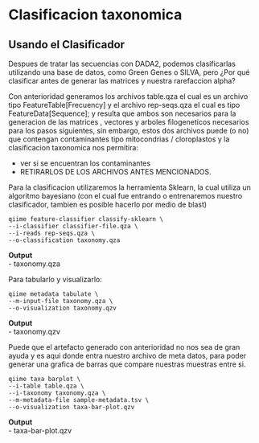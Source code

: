 Clasificacion taxonomica
================

## Usando el Clasificador

Despues de tratar las secuencias con DADA2, podemos clasificarlas
utilizando una base de datos, como Green Genes o SILVA, pero ¿Por qué
clasificar antes de generar las matrices y nuestra rarefaccion alpha?

Con anterioridad generamos los archivos table.qza el cual es un archivo
tipo FeatureTable\[Frecuency\] y el archivo rep-seqs.qza el cual es tipo
FeatureData\[Sequence\]; y resulta que ambos son necesarios para la
generacion de las matrices , vectores y arboles filogeneticos necesarios
para los pasos siguientes, sin embargo, estos dos archivos puede (o no)
que contengan contaminantes tipo mitocondrias / cloroplastos y la
clasificacion taxonomica nos permitira:

  - ver si se encuentran los contaminantes
  - RETIRARLOS DE LOS ARCHIVOS ANTES MENCIONADOS.

Para la clasificacion utilizaremos la herramienta Sklearn, la cual
utiliza un algoritmo bayesiano (con el cual fue entrando o entrenaremos
nuestro clasificador, tambien es posible hacerlo por medio de blast)

    qiime feature-classifier classify-sklearn \
    --i-classifier classifier-file.qza \
    --i-reads rep-seqs.qza \
    --o-classification taxonomy.qza

**Output**  
\- taxonomy.qza

Para tabularlo y visualizarlo:

    qiime metadata tabulate \
    --m-input-file taxonomy.qza \
    --o-visualization taxonomy.qzv

**Output**  
\- taxonomy.qzv

Puede que el artefacto generado con anterioridad no nos sea de gran
ayuda y es aqui donde entra nuestro archivo de meta datos, para poder
generar una grafica de barras que compare nuestras muestras entre si.

    qiime taxa barplot \
    --i-table table.qza \
    --i-taxonomy taxonomy.qza \
    --m-metadata-file sample-metadata.tsv \
    --o-visualization taxa-bar-plot.qzv

**Output**  
\- taxa-bar-plot.qzv
